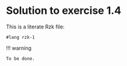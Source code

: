 # Solution to exercise 1.4

This is a literate Rzk file:

```rzk
#lang rzk-1
```

!!! warning

    To be done.
